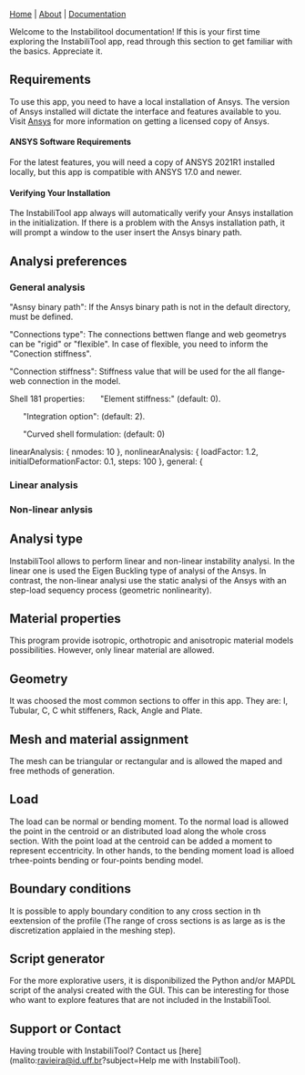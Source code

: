 [Home](./)  |  [About](./about.html)  |  [Documentation](./documentation.html) 

Welcome to the Instabilitool documentation! If this is your first time exploring the InstabiliTool app, read through this section to get familiar with the basics. Appreciate it.

## Requirements

To use this app, you need to have a local installation of Ansys. The version of Ansys installed will dictate the interface and features available to you.
Visit [Ansys](https://www.ansys.com/) for more information on getting a licensed copy of Ansys.

#### ANSYS Software Requirements
For the latest features, you will need a copy of ANSYS 2021R1 installed locally, but this app is compatible with ANSYS 17.0 and newer.

#### Verifying Your Installation
The InstabiliTool app always will automatically verify your Ansys installation in the initialization. If there is a problem with the Ansys installation path, it will prompt a window to the user insert the Ansys binary path.

## Analysi preferences
### General analysis
"Asnsy binary path": If the Ansys binary path is not in the default directory, must be defined.

"Connections type": The connections bettwen flange and web geometrys can be "rigid" or "flexible". In case of flexible, you need to inform the "Conection stiffness".

"Connection stiffness": Stiffness value that will be used for the all flange-web connection in the model. 

Shell 181 properties:
&nbsp;&nbsp;&nbsp;&nbsp;&nbsp;&nbsp;"Element stiffness:" (default: 0).

&nbsp;&nbsp;&nbsp;&nbsp;&nbsp;&nbsp;"Integration option": (default: 2).

&nbsp;&nbsp;&nbsp;&nbsp;&nbsp;&nbsp;"Curved shell formulation: (default: 0)

linearAnalysis: {
      nmodes: 10
    },
    nonlinearAnalysis: {
      loadFactor: 1.2,
      initialDeformationFactor: 0.1,
      steps: 100
    },
    general: {
      
### Linear analysis
### Non-linear anlysis


## Analysi type

InstabiliTool allows to perform linear and non-linear instability analysi. In the linear one is used the Eigen Buckling type of analysi of the Ansys. In contrast, the non-linear analysi use the static analysi of the Ansys with an step-load sequency process (geometric nonlinearity).

## Material properties

This program provide isotropic, orthotropic and anisotropic material models possibilities. However, only linear material are allowed.

## Geometry

It was choosed the most common sections to offer in this app. They are: I, Tubular, C, C whit stiffeners, Rack, Angle and Plate.

## Mesh and material assignment

The mesh can be triangular or rectangular and is allowed the maped and free methods of generation.

## Load

The load can be normal or bending moment. To the normal load is allowed the point in the centroid or an distributed load along the whole cross section. With the point load at the centroid can be added a moment to represent eccentricity.
In other hands, to the bending moment load is alloed trhee-points bending or four-points bending model.

## Boundary conditions

It is possible to apply boundary condition to any cross section in th eextension of the profile (The range of cross sections is as large as is the discretization applaied in the meshing step).

## Script generator

For the more explorative users, it is disponibilized the Python and/or MAPDL script of the analysi created with the GUI. This can be interesting for those who want to explore features that are not included in the InstabiliTool.

## Support or Contact

Having trouble with InstabiliTool? Contact us [here](malito:ravieira@id.uff.br?subject=Help me with InstabiliTool).
